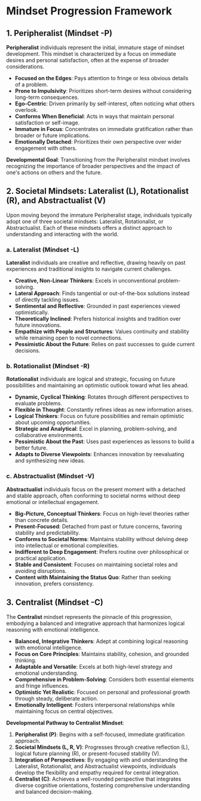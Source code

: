 # Mindset Progression Framework

## 1. Peripheralist (Mindset -P)

**Peripheralist** individuals represent the initial, immature stage of mindset development. This mindset is characterized by a focus on immediate desires and personal satisfaction, often at the expense of broader considerations.

- **Focused on the Edges**: Pays attention to fringe or less obvious details of a problem.
- **Prone to Impulsivity**: Prioritizes short-term desires without considering long-term consequences.
- **Ego-Centric**: Driven primarily by self-interest, often noticing what others overlook.
- **Conforms When Beneficial**: Acts in ways that maintain personal satisfaction or self-image.
- **Immature in Focus**: Concentrates on immediate gratification rather than broader or future implications.
- **Emotionally Detached**: Prioritizes their own perspective over wider engagement with others.

**Developmental Goal**: Transitioning from the Peripheralist mindset involves recognizing the importance of broader perspectives and the impact of one's actions on others and the future.

## 2. Societal Mindsets: Lateralist (L), Rotationalist (R), and Abstractualist (V)

Upon moving beyond the immature Peripheralist stage, individuals typically adopt one of three societal mindsets: Lateralist, Rotationalist, or Abstractualist. Each of these mindsets offers a distinct approach to understanding and interacting with the world.

### a. Lateralist (Mindset -L)

**Lateralist** individuals are creative and reflective, drawing heavily on past experiences and traditional insights to navigate current challenges.

- **Creative, Non-Linear Thinkers**: Excels in unconventional problem-solving.
- **Lateral Approach**: Finds tangential or out-of-the-box solutions instead of directly tackling issues.
- **Sentimental and Reflective**: Grounded in past experiences viewed optimistically.
- **Theoretically Inclined**: Prefers historical insights and tradition over future innovations.
- **Empathize with People and Structures**: Values continuity and stability while remaining open to novel connections.
- **Pessimistic About the Future**: Relies on past successes to guide current decisions.

### b. Rotationalist (Mindset -R)

**Rotationalist** individuals are logical and strategic, focusing on future possibilities and maintaining an optimistic outlook toward what lies ahead.

- **Dynamic, Cyclical Thinking**: Rotates through different perspectives to evaluate problems.
- **Flexible in Thought**: Constantly refines ideas as new information arises.
- **Logical Thinkers**: Focus on future possibilities and remain optimistic about upcoming opportunities.
- **Strategic and Analytical**: Excel in planning, problem-solving, and collaborative environments.
- **Pessimistic About the Past**: Uses past experiences as lessons to build a better future.
- **Adapts to Diverse Viewpoints**: Enhances innovation by reevaluating and synthesizing new ideas.

### c. Abstractualist (Mindset -V)

**Abstractualist** individuals focus on the present moment with a detached and stable approach, often conforming to societal norms without deep emotional or intellectual engagement.

- **Big-Picture, Conceptual Thinkers**: Focus on high-level theories rather than concrete details.
- **Present-Focused**: Detached from past or future concerns, favoring stability and predictability.
- **Conforms to Societal Norms**: Maintains stability without delving deep into intellectual or emotional complexities.
- **Indifferent to Deep Engagement**: Prefers routine over philosophical or practical application.
- **Stable and Consistent**: Focuses on maintaining societal roles and avoiding disruptions.
- **Content with Maintaining the Status Quo**: Rather than seeking innovation, prefers consistency.

## 3. Centralist (Mindset -C)

The **Centralist** mindset represents the pinnacle of this progression, embodying a balanced and integrative approach that harmonizes logical reasoning with emotional intelligence.

- **Balanced, Integrative Thinkers**: Adept at combining logical reasoning with emotional intelligence.
- **Focus on Core Principles**: Maintains stability, cohesion, and grounded thinking.
- **Adaptable and Versatile**: Excels at both high-level strategy and emotional understanding.
- **Comprehensive in Problem-Solving**: Considers both essential elements and fringe influences.
- **Optimistic Yet Realistic**: Focused on personal and professional growth through steady, deliberate action.
- **Emotionally Intelligent**: Fosters interpersonal relationships while maintaining focus on central objectives.

**Developmental Pathway to Centralist Mindset**:

1. **Peripheralist (P)**: Begins with a self-focused, immediate gratification approach.
2. **Societal Mindsets (L, R, V)**: Progresses through creative reflection (L), logical future planning (R), or present-focused stability (V).
3. **Integration of Perspectives**: By engaging with and understanding the Lateralist, Rotationalist, and Abstractualist viewpoints, individuals develop the flexibility and empathy required for central integration.
4. **Centralist (C)**: Achieves a well-rounded perspective that integrates diverse cognitive orientations, fostering comprehensive understanding and balanced decision-making.
